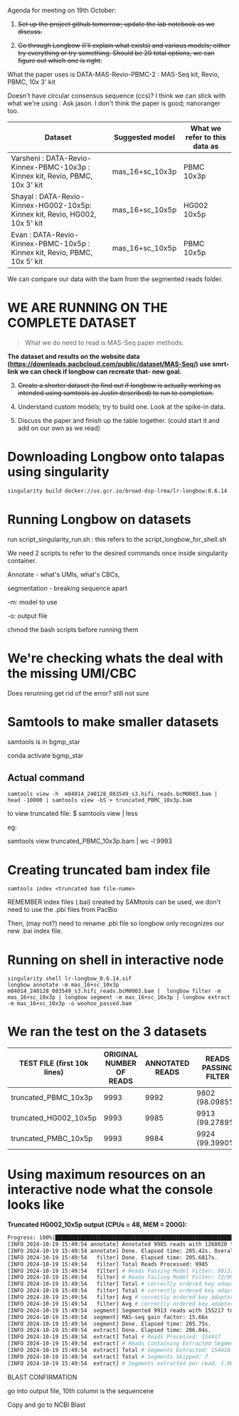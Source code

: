 Agenda for meeting on 19th October:

1) ~~Set up the project github tomorrow; update the lab notebook as we discuss.~~

2) ~~Go through Longbow (I'll explain what exists) and various models; either try everything or try something. Should be 20 total options, we can figure out which one is right.~~

What the paper uses is 
DATA-MAS-Revio-PBMC-2     : MAS-Seq kit, Revio, PBMC, 10x 3' kit

Doesn't have circular consensus sequence (ccs)? I think we can stick with what we're using : Ask jason. I don't think the paper is good; nanoranger too.

|Dataset|Suggested model|What we refer to this data as|
| ---- | ---- | ---|
| Varsheni : DATA-Revio-Kinnex-PBMC-10x3p : Kinnex kit, Revio, PBMC, 10x 3' kit | mas_16+sc_10x3p |PBMC 10x3p|
| Shayal : DATA-Revio-Kinnex-HG002-10x5p: Kinnex kit, Revio, HG002, 10x 5' kit | mas_16+sc_10x5p |HG002 10x5p|
| Evan : DATA-Revio-Kinnex-PBMC-10x5p : Kinnex kit, Revio, PBMC, 10x 5' kit | mas_16+sc_10x5p |PBMC 10x5p|

We can compare our data with the bam from the segmented reads folder.

# WE ARE RUNNING ON THE COMPLETE DATASET

> What we do need to read is MAS-Seq paper methods.

**The dataset and results on the website data (https://downloads.pacbcloud.com/public/dataset/MAS-Seq/) use smrt-link we can check if longbow can recreate that- new goal.**

3) ~~Create a shorter dataset (to find out if longbow is actually working as intended using samtools as Justin described) to run to completion.~~

4) Understand custom models; try to build one. Look at the spike-in data.

5) Discuss the paper and finish up the table together. (could start it and add on our own as we read)


# Downloading Longbow onto talapas using singularity

```bash
singularity build docker://us.gcr.io/broad-dsp-lrma/lr-longbow:0.6.14
```

# Running Longbow on datasets

run script_singularity_run.sh : this refers to the script_longbow_for_shell.sh

We need 2 scripts to refer to the desired commands once inside singularity container.

Annotate - what's UMIs, what's CBCs,

segmentation - breaking sequence apart

-m: model to use

-o: output file

chmod the bash scripts before running them 

# We're checking whats the deal with the missing UMI/CBC 

Does rerunning get rid of the error? still not sure

# Samtools to make smaller datasets

samtools is in bgmp_star

conda activate bgmp_star

## Actual command

```
samtools view -h  m84014_240128_083549_s3.hifi_reads.bcM0003.bam | head -10000 | samtools view -bS > truncated_PBMC_10x3p.bam 
```

to view truncated file:
$ samtools view  <file-name> | less

eg:

samtools view  truncated_PBMC_10x3p.bam | wc -l
9993

# Creating truncated bam index file

```
samtools index <truncated bam file-name>
```

REMEMBER index files (.bai) created by SAMtools can be used, we don't need to use the .pbi files from PacBio

Then, (may not?) need to rename .pbi file so longbow only recognizes our new .bai index file.


# Running on shell in interactive node 

```
singularity shell lr-longbow_0.6.14.sif 
longbow annotate -m mas_16+sc_10x3p m84014_240128_083549_s3.hifi_reads.bcM0003.bam |  longbow filter -m mas_16+sc_10x3p | longbow segment -m mas_16+sc_10x3p | longbow extract -m mas_16+sc_10x3p -o woohoo_passed.bam
```

# We ran the test on the 3 datasets

|TEST FILE (first 10k lines)|ORIGINAL NUMBER OF READS|ANNOTATED READS|READS PASSING FILTER|FINAL NUMBER OF SEGEMENTED READS|x16?|MAS-seq gain factor|
|-----|-----|-----|-------|-----|----|----|
|truncated_PBMC_10x3p|9993|9992|9802 (98.0985%) |154733|Yes (x15.48)|15.96x|
|truncated_HG002_10x5p|9993|9985|9913 (99.2789%)|154410|Yes (x15.45)|15.66x|
|truncated_PMBC_10x5p|9993|9984|9924 (99.3990%)|152594|Yes (x15.27)|15.46x|


# Using maximum resources on an interactive node what the console looks like

**Truncated HG002_10x5p output (CPUs = 48, MEM = 200G):**

```bash
Progress: 100%|███████████████████████████████████████████████████████████████████████████████████| 9993/9993 [03:24<00:00, 48.76 read/s]
[INFO 2024-10-19 15:49:54 annotate] Annotated 9985 reads with 1268020 total sections.
[INFO 2024-10-19 15:49:54 annotate] Done. Elapsed time: 205.42s. Overall processing rate: 48.61 reads/s.
[INFO 2024-10-19 15:49:54   filter] Done. Elapsed time: 205.6817s.
[INFO 2024-10-19 15:49:54   filter] Total Reads Processed: 9985
[INFO 2024-10-19 15:49:54   filter] # Reads Passing Model Filter: 9913/9985 (99.2789%)
[INFO 2024-10-19 15:49:54   filter] # Reads Failing Model Filter: 72/9985 (0.7211%)
[INFO 2024-10-19 15:49:54   filter] Total # correctly ordered key adapters in passing reads: 164579
[INFO 2024-10-19 15:49:54   filter] Total # correctly ordered key adapters in failing reads: 492
[INFO 2024-10-19 15:49:54   filter] Avg # correctly ordered key adapters per passing read: 16.6023 [17]
[INFO 2024-10-19 15:49:54   filter] Avg # correctly ordered key adapters per failing read: 0.0496 [17]
[INFO 2024-10-19 15:49:54  segment] Segmented 9913 reads with 155217 total segments.
[INFO 2024-10-19 15:49:54  segment] MAS-seq gain factor: 15.66x
[INFO 2024-10-19 15:49:54  segment] Done. Elapsed time: 205.75s.
[INFO 2024-10-19 15:49:54  extract] Done. Elapsed time: 206.04s.
[INFO 2024-10-19 15:49:54  extract] Total # Reads Processed: 154417
[INFO 2024-10-19 15:49:54  extract] # Reads Containing Extracted Segments: 154410/154417 (99.9955%)
[INFO 2024-10-19 15:49:54  extract] Total # Segments Extracted: 154410
[INFO 2024-10-19 15:49:54  extract] Total # Segments Skipped: 7
[INFO 2024-10-19 15:49:54  extract] # Segments extracted per read: 1.00
```

BLAST CONFIRMATION

go into output file, 10th column is the sequencene

Copy and go to NCBI Blast


